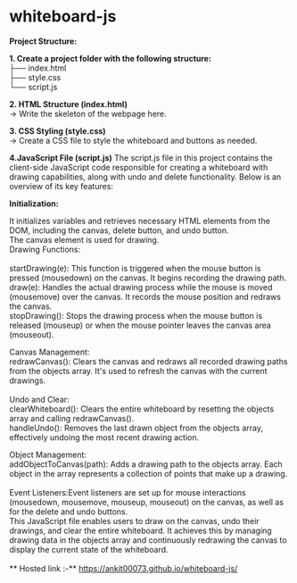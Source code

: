 # whiteboard-js
**Project Structure:**

**1. Create a project folder with the following structure:**<br />
   ├── index.html<br />
   ├── style.css<br />
   └── script.js<br />

**2. HTML Structure (index.html)**<br />
   -> Write the skeleton of the webpage here.

**3. CSS Styling (style.css)**<br />
   -> Create a CSS file to style the whiteboard and buttons as needed.
   
**4.JavaScript File (script.js)**
  The script.js file in this project contains the client-side JavaScript code responsible for creating a whiteboard with drawing capabilities, along with undo and delete functionality. Below is an overview of   its key features:
  
 **Initialization:**
  
  It initializes variables and retrieves necessary HTML elements from the DOM, including the canvas, delete button, and undo button.<br />
  The canvas element is used for drawing.<br />
  Drawing Functions:<br />
  <br />
  startDrawing(e): This function is triggered when the mouse button is pressed (mousedown) on the canvas. It begins recording the drawing path.<br />
  draw(e): Handles the actual drawing process while the mouse is moved (mousemove) over the canvas. It records the mouse position and redraws the canvas.<br />
  stopDrawing(): Stops the drawing process when the mouse button is released (mouseup) or when the mouse pointer leaves the canvas area (mouseout).<br />
  
  Canvas Management:<br />
  redrawCanvas(): Clears the canvas and redraws all recorded drawing paths from the objects array. It's used to refresh the canvas with the current drawings.<br />
  <br />
  Undo and Clear:<br />
  clearWhiteboard(): Clears the entire whiteboard by resetting the objects array and calling redrawCanvas().<br />
  handleUndo(): Removes the last drawn object from the objects array, effectively undoing the most recent drawing action.<br />
  
  Object Management:<br />
  addObjectToCanvas(path): Adds a drawing path to the objects array. Each object in the array represents a collection of points that make up a drawing.<br />
  <br />
  Event Listeners:Event listeners are set up for mouse interactions (mousedown, mousemove, mouseup, mouseout) on the canvas, as well as for the delete and undo buttons.<br />
  This JavaScript file enables users to draw on the canvas, undo their drawings, and clear the entire whiteboard. It achieves this by managing drawing data in the objects array and continuously redrawing the canvas to display the current state of the whiteboard.<br />
<br />
   ** Hosted link :-** https://ankit00073.github.io/whiteboard-js/

